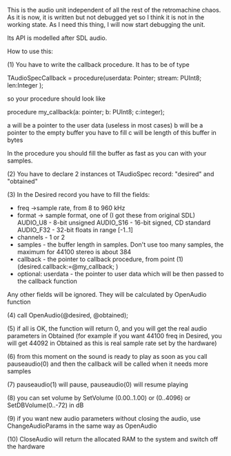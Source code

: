 This is the audio unit independent of all the rest of the retromachine chaos. As it is now, it is written but not debugged yet so I think it is not in the working state. As I need this thing, I will now start debugging the unit.

Its API is modelled after SDL audio.

How to use this:

(1) You have to write the callback procedure. It has to be of type

TAudioSpecCallback = procedure(userdata: Pointer; stream: PUInt8; len:Integer );  

 so your procedure should look like

procedure my_callback(a: pointer; b: PUInt8; c:integer);

a will be a pointer to the user data (useless in most cases)
b will be a pointer to the empty buffer you have to fill
c will be length of this buffer in bytes

In the procedure you should fill the buffer as fast as you can with your samples.

(2) You have to declare 2 instances ot TAudioSpec record: "desired" and "obtained" 

(3) In the Desired record you have to fill the fields:
 - freq ->sample rate, from 8 to 960 kHz
 - format -> sample format, one of  (I got these from original SDL)     
      AUDIO_U8   - 8-bit unsigned
      AUDIO_S16 - 16-bit signed, CD standard
      AUDIO_F32 - 32-bit floats in range [-1..1]
 - channels - 1 or 2
 - samples - the buffer length in samples. Don't use too many samples, the maximum for 44100 stereo is about 384
 - callback - the pointer to callback procedure, from point (1) (desired.callback:=@my_callback; )
 - optional: userdata - the pointer to user data which will be then passed to the callback function

Any other fields will be ignored. They will be calculated by OpenAudio function 

(4) call OpenAudio(@desired, @obtained);

(5) if all is OK, the function will return 0, and you will get the real audio parameters in Obtained (for example if you want 44100 freq in Desired, you will get 44092 in Obtained as this is real sample rate set by the hardware)

(6) from this moment on the sound is ready to play as soon as you call pauseaudio(0) and then the callback will be called when it needs more samples
 
(7) pauseaudio(1) will pause, pauseaudio(0) will resume playing

(8) you can set volume by SetVolume (0.00..1.00) or (0..4096) or SetDBVolume(0..-72) in dB

(9) if you want new audio parameters without closing the audio, use ChangeAudioParams in the same way as OpenAudio

(10) CloseAudio will return the allocated RAM to the system and switch off the hardware


